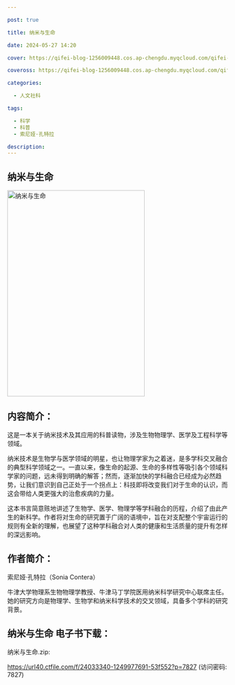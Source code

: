 ```yaml
---

post: true

title: 纳米与生命

date: 2024-05-27 14:20

cover: https://qifei-blog-1256009448.cos.ap-chengdu.myqcloud.com/qifei-blog/6614aadb68eb93571386fe75.jpg

coveross: https://qifei-blog-1256009448.cos.ap-chengdu.myqcloud.com/qifei-blog/6614aadb68eb93571386fe75.jpg

categories:

  - 人文社科

tags:

  - 科学
  - 科普
  - 索尼娅·孔特拉

description:
---
```


## 纳米与生命
<img alt="纳米与生命 " class="aligncenter loading" data-was-processed="true" decoding="async" fetchpriority="high" height="471" src="https://qifei-blog-1256009448.cos.ap-chengdu.myqcloud.com/qifei-blog/6614aadb68eb93571386fe75.jpg " style="cursor: zoom-in;" width="314"/>

## 内容简介：

这是一本关于纳米技术及其应用的科普读物，涉及生物物理学、医学及工程科学等领域。

纳米技术是生物学与医学领域的明星，也让物理学家为之着迷，是多学科交叉融合的典型科学领域之一。一直以来，像生命的起源、生命的多样性等吸引各个领域科学家的问题，远未得到明确的解答；然而，逐渐加快的学科融合已经成为必然趋势，让我们意识到自己正处于一个拐点上：科技即将改变我们对于生命的认识，而这会带给人类更强大的治愈疾病的力量。

这本书言简意赅地讲述了生物学、医学、物理学等学科融合的历程，介绍了由此产生的新科学。作者将对生命的研究置于广阔的语境中，旨在对支配整个宇宙运行的规则有全新的理解，也展望了这种学科融合对人类的健康和生活质量的提升有怎样的深远影响。

## 作者简介：

索尼娅·孔特拉（Sonia Contera）

牛津大学物理系生物物理学教授、牛津马丁学院医用纳米科学研究中心联席主任。她的研究方向是物理学、生物学和纳米科学技术的交叉领域，具备多个学科的研究背景。

## 纳米与生命 电子书下载：
纳米与生命.zip: 

https://url40.ctfile.com/f/24033340-1249977691-53f552?p=7827 (访问密码: 7827)